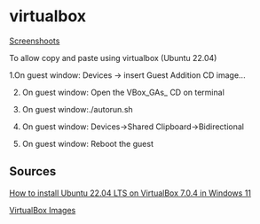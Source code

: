 # virtualbox

[Screenshoots](https://drive.google.com/drive/folders/1KlHbZwru5x_htbWHHcOFr0j9XAoqlC0Q?usp=sharing)

To allow copy and paste using virtualbox (Ubuntu 22.04)

1.On guest window: Devices -> insert Guest Addition CD image...

2. On guest window: Open the VBox_GAs_ CD on terminal

3. On guest window:./autorun.sh

4. On guest window: Devices->Shared Clipboard->Bidirectional

5. On guest window: Reboot the guest

## Sources

[How to install Ubuntu 22.04 LTS on VirtualBox 7.0.4 in Windows 11](https://www.youtube.com/watch?v=hAzyVCffVYQ&t=14s)

[VirtualBox Images](https://www.osboxes.org/virtualbox-images/)
